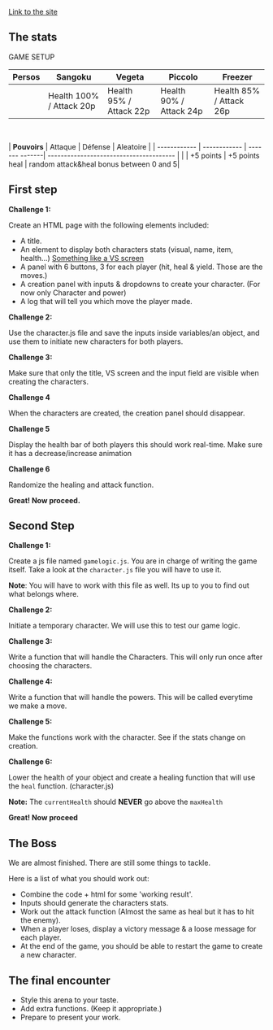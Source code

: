 [Link to the site](https://donovan-herion.github.io/js-rpg/)

## The stats

<summary>GAME SETUP</summary>

| **Persos** | Sangoku                 | Vegeta                  | Piccolo                       | Freezer                 |
| ---------- | ----------------------- | ------------------------| ----------------------------- | ----------------------- |
|            | Health 100% / Attack 20p| Health 95% / Attack 22p | Health 90% / Attack 24p       | Health 85% / Attack 26p |

<br>

| **Pouvoirs** | Attaque      | Défense        | Aleatoire                               |
| ------------ | ------------ | ------- -------| --------------------------------------- |
|              | +5 points    | +5 points heal | random attack&heal bonus between 0 and 5|

## First step

**Challenge 1:**

Create an HTML page with the following elements included:

- A title.
- An element to display both characters stats (visual, name, item, health...) [Something like a VS screen](https://cmkt-image-prd.global.ssl.fastly.net/0.1.0/ps/2050964/910/607/m1/fpnw/wm0/sample8-.jpg?1482262310&s=b524ce6f06ee59486cfa7ffa7a78ad99)
- A panel with 6 buttons, 3 for each player (hit, heal & yield. Those are the moves.)
- A creation panel with inputs & dropdowns to create your character. (For now only Character and power)
- A log that will tell you which move the player made.

**Challenge 2:**

Use the character.js file and save the inputs inside variables/an object, and use them to initiate new characters for both players.

**Challenge 3:**

Make sure that only the title, VS screen and the input field are visible when creating the characters.

**Challenge 4**

When the characters are created, the creation panel should disappear.

**Challenge 5**

Display the health bar of both players this should work real-time.
Make sure it has a decrease/increase animation

**Challenge 6**

Randomize the healing and attack function.

**Great! Now proceed.**




## Second Step

**Challenge 1:**

Create a js file named `gamelogic.js`. You are in charge of writing the game itself.
Take a look at the `character.js` file you will have to use it.

**Note**: You will have to work with this file as well. Its up to you to find out what belongs where.

**Challenge 2:**

Initiate a temporary character. We will use this to test our game logic.

**Challenge 3:**

Write a function that will handle the Characters. This will only run once after choosing the characters.

**Challenge 4:**

Write a function that will handle the powers. This will be called everytime we make a move.

**Challenge 5:**

Make the functions work with the character. See if the stats change on creation.

**Challenge 6:**

Lower the health of your object and create a healing function that will use the `heal` function. (character.js)

**Note:** The `currentHealth` should **NEVER** go above the `maxHealth`

**Great! Now proceed**

## The Boss

We are almost finished. There are still some things to tackle.

Here is a list of what you should work out:

- Combine the code + html for some 'working result'.
- Inputs should generate the characters stats.
- Work out the attack function (Almost the same as heal but it has to hit the enemy).
- When a player loses, display a victory message & a loose message for each player.
- At the end of the game, you should be able to restart the game to create a new character.

## The final encounter

- Style this arena to your taste.
- Add extra functions. (Keep it appropriate.)
- Prepare to present your work.

